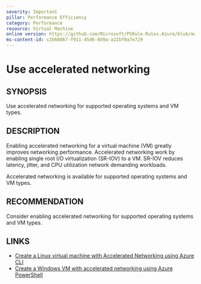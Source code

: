 ```yaml
---
severity: Important
pillar: Performance Efficiency
category: Performance
resource: Virtual Machine
online version: https://github.com/Microsoft/PSRule.Rules.Azure/blob/main/docs/en/rules/Azure.VM.AcceleratedNetworking.md
ms-content-id: c2b60867-f911-45d6-8d9a-a22bf0a7e729
---
```


# Use accelerated networking

## SYNOPSIS

Use accelerated networking for supported operating systems and VM types.

## DESCRIPTION

Enabling accelerated networking for a virtual machine (VM) greatly improves networking performance.
Accelerated networking work by enabling single root I/O virtualization (SR-IOV) to a VM.
SR-IOV reduces latency, jitter, and CPU utilization network demanding workloads.

Accelerated networking is available for supported operating systems and VM types.

## RECOMMENDATION

Consider enabling accelerated networking for supported operating systems and VM types.

## LINKS

- [Create a Linux virtual machine with Accelerated Networking using Azure CLI](https://docs.microsoft.com/en-us/azure/virtual-network/create-vm-accelerated-networking-cli)
- [Create a Windows VM with accelerated networking using Azure PowerShell](https://docs.microsoft.com/en-us/azure/virtual-network/create-vm-accelerated-networking-powershell)
